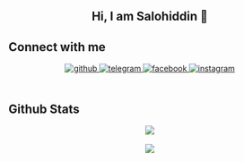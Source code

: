 <h2 align="center">Hi, I am Salohiddin 👋<h2>

## Connect with me  
<div align="center">
<a href="https://github.com/salohiddin-dev" target="_blank">
<img src=https://img.shields.io/badge/github-%23000000.svg?&style=for-the-badge&logo=github&logoColor=white alt=github style="margin-bottom: 5px;" />
</a>
<a href="https://t.me/salohiddin_usmonaliyev/" target="_blank">
<img src=https://img.shields.io/badge/telegram-%23000000.svg?&style=for-the-badge&logo=telegram&logoColor=white alt=telegram style="margin-bottom: 5px;" />
</a> 
 <a href="https://www.facebook.com/salohiddin.dev" target="_blank">
<img src=https://img.shields.io/badge/facebook-%23000000.svg?&style=for-the-badge&logo=facebook&logoColor=white alt=facebook style="margin-bottom: 5px;" />
</a> 
<a href="https://www.instagram.com/salohiddin.usmonaliyev/" target="_blank">
<img src=https://img.shields.io/badge/instagram-%23000000.svg?&style=for-the-badge&logo=instagram&logoColor=white alt=instagram style="margin-bottom: 5px;" />
</a>  
</div>  
  

<br/>  


## Github Stats  
<div align="center"><img src="https://github-readme-stats.vercel.app/api?username=salohiddin-dev&show_icons=true&count_private=true&hide_border=true" align="center" /></div>  

<br/>  

<div align="center">
<img src="https://komarev.com/ghpvc/?username=salohiddin-dev&&style=flat-square" align="center" />
</div>  

<br />

